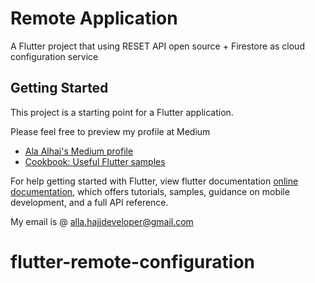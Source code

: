 # Remote Application

A Flutter project that using RESET API open source + Firestore as cloud configuration service

## Getting Started

This project is a starting point for a Flutter application.

Please feel free to preview my profile at Medium

- [Ala Alhaj's Medium profile](https://medium.com/@alla.hajj)
- [Cookbook: Useful Flutter samples](https://flutter.dev/docs/cookbook)

For help getting started with Flutter, view flutter documentation
[online documentation](https://flutter.dev/docs), which offers tutorials,
samples, guidance on mobile development, and a full API reference.

My email is @ alla.hajjdeveloper@gmail.com
# flutter-remote-configuration
